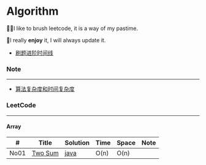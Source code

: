 # Algorithm

🚴‍♀️I like to brush leetcode, it is a way of my pastime.

🚴‍I really **enjoy** it, I will always update it.

- [刷题进阶时间线](https://gist.github.com/tujietg/60f72073a1c7945350abb8b09e2d6455)

### Note

-----

- [算法复杂度和时间复杂度](https://zhuanlan.zhihu.com/p/50479555)

### LeetCode

----

#### Array

| #    | Title                                             | Solution                                                     | Time | Space | Note |
| ---- | ------------------------------------------------- | ------------------------------------------------------------ | ---- | ----- | ---- |
| No01 | [Two Sum](https://leetcode.com/problems/two-sum/) | [java](https://github.com/tujietg/Algorithm/blob/master/leetcode/Array/No01.java) | O(n) | O(n)  |      |

